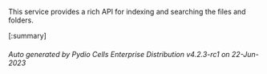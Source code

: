 






This service provides a rich API for indexing and searching the files and folders.

[:summary]

###### Auto generated by Pydio Cells Enterprise Distribution v4.2.3-rc1 on 22-Jun-2023
